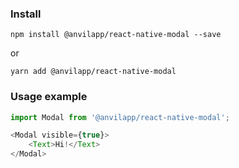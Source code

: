 ### Install
```text
npm install @anvilapp/react-native-modal --save
```
or
```text
yarn add @anvilapp/react-native-modal
```

### Usage example
```js
import Modal from '@anvilapp/react-native-modal';

<Modal visible={true}>
    <Text>Hi!</Text>
</Modal>
```
